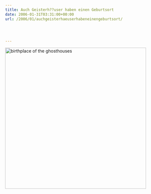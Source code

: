 ```yaml
---
title: Auch Geisterh??user haben einen Geburtsort
date: 2006-01-31T03:31:00+00:00
url: /2006/01/auchgeisterhaeuserhabeneinengeburtsort/




---
```

[<img width="455" src="//static.flickr.com/39/93507867_12c8aeb2f4.jpg" alt="birthplace of the ghosthouses" />][1]

 [1]: http://www.flickr.com/photos/schreibblogade/93507867/ "birthplace of the ghosthouses"
